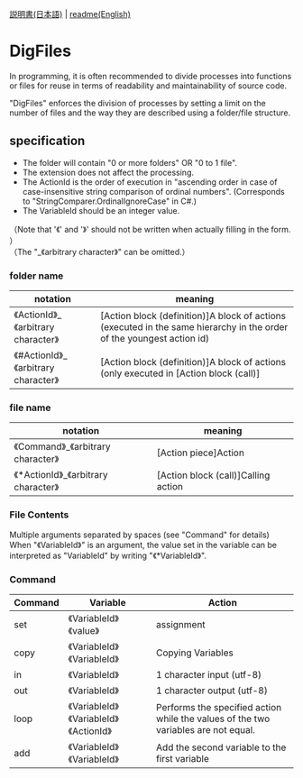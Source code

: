 [説明書(日本語)](https://github.com/yamaserif/DigFiles/blob/main/README_jp.md) | [readme(English)](https://github.com/yamaserif/DigFiles/blob/main/README.md)

# DigFiles
In programming, it is often recommended to divide processes into functions or files for reuse in terms of readability and maintainability of source code. 

"DigFiles" enforces the division of processes by setting a limit on the number of files and the way they are described using a folder/file structure.

## specification
- The folder will contain "0 or more folders" OR "0 to 1 file". 
- The extension does not affect the processing. 
- The ActionId is the order of execution in "ascending order in case of case-insensitive string comparison of ordinal numbers". (Corresponds to "StringComparer.OrdinalIgnoreCase" in C#.)   
- The VariableId should be an integer value.

（Note that '《' and '》' should not be written when actually filling in the form. ）  
（The "_《arbitrary character》" can be omitted.） 
 
### folder name 
|  notation                            |  meaning                                                                                                              |
| ------------------------------------ | --------------------------------------------------------------------------------------------------------------------- |
| 《ActionId》_《arbitrary character》  | [Action block (definition)]A block of actions (executed in the same hierarchy in the order of the youngest action id) |
| 《#ActionId》_《arbitrary character》 | [Action block (definition)]A block of actions (only executed in [Action block (call)]                                 |
 
### file name 
|  notation                            |  meaning                            |
| ------------------------------------ | ----------------------------------- |
| 《Command》_《arbitrary character》   | [Action piece]Action                |
| 《*ActionId》_《arbitrary character》 | [Action block (call)]Calling action |

### File Contents 
Multiple arguments separated by spaces (see "Command" for details)  
When "《VariableId》" is an argument, the value set in the variable can be interpreted as "VariableId" by writing "《*VariableId》".
 
### Command         
|  Command |  Variable                                |  Action                                                                            |
| -------- | ---------------------------------------- | ---------------------------------------------------------------------------------- |
| set      | 《VariableId》 《value》                  | assignment                                                                         |
| copy     | 《VariableId》 《VariableId》             | Copying Variables                                                                  |
| in       | 《VariableId》                            | 1 character input (utf-8)                                                          |
| out      | 《VariableId》                            | 1 character output (utf-8)                                                         |
| loop     | 《VariableId》 《VariableId》 《ActionId》 | Performs the specified action while the values of the two variables are not equal. |
| add      | 《VariableId》 《VariableId》              | Add the second variable to the first variable                                      |
